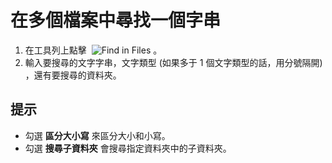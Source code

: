 # 在多個檔案中尋找一個字串

1. 在工具列上點擊  ![Find in Files](../../images/grep..png)
。
2. 輸入要搜尋的文字字串，文字類型 (如果多于 1 個文字類型的話，用分號隔開) ，還有要搜尋的資料夾。

## 提示

- 勾選 **區分大小寫** 來區分大小和小寫。
- 勾選 **搜尋子資料夾** 會搜尋指定資料夾中的子資料夾。

